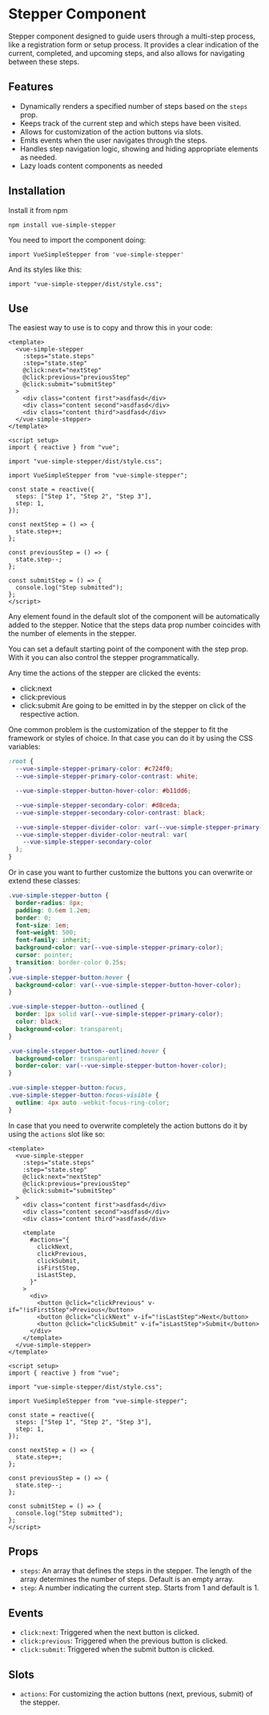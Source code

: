 # Stepper Component

Stepper component designed to guide users through a multi-step process, like a registration form or setup process. It provides a clear indication of the current, completed, and upcoming steps, and also allows for navigating between these steps.

## Features

- Dynamically renders a specified number of steps based on the `steps` prop.
- Keeps track of the current step and which steps have been visited.
- Allows for customization of the action buttons via slots.
- Emits events when the user navigates through the steps.
- Handles step navigation logic, showing and hiding appropriate elements as needed.
- Lazy loads content components as needed

## Installation

Install it from npm

`npm install vue-simple-stepper`

You need to import the component doing:

`import VueSimpleStepper from 'vue-simple-stepper'`

And its styles like this:

`import "vue-simple-stepper/dist/style.css";`

## Use

The easiest way to use is to copy and throw this in your code:

```vue
<template>
  <vue-simple-stepper
    :steps="state.steps"
    :step="state.step"
    @click:next="nextStep"
    @click:previous="previousStep"
    @click:submit="submitStep"
  >
    <div class="content first">asdfasd</div>
    <div class="content second">asdfasd</div>
    <div class="content third">asdfasd</div>
  </vue-simple-stepper>
</template>

<script setup>
import { reactive } from "vue";

import "vue-simple-stepper/dist/style.css";

import VueSimpleStepper from "vue-simple-stepper";

const state = reactive({
  steps: ["Step 1", "Step 2", "Step 3"],
  step: 1,
});

const nextStep = () => {
  state.step++;
};

const previousStep = () => {
  state.step--;
};

const submitStep = () => {
  console.log("Step submitted");
};
</script>
```

Any element found in the default slot of the component will be automatically added to the stepper.
Notice that the steps data prop number coincides with the number of elements in the stepper.

You can set a default starting point of the component with the step prop. With it you can also control the stepper programmatically.

Any time the actions of the stepper are clicked the events:

- click:next
- click:previous
- click:submit
  Are going to be emitted in by the stepper on click of the respective action.

One common problem is the customization of the stepper to fit the framework or styles of choice.
In that case you can do it by using the CSS variables:

```CSS
:root {
  --vue-simple-stepper-primary-color: #c724f0;
  --vue-simple-stepper-primary-color-contrast: white;

  --vue-simple-stepper-button-hover-color: #b11dd6;

  --vue-simple-stepper-secondary-color: #d8ceda;
  --vue-simple-stepper-secondary-color-contrast: black;

  --vue-simple-stepper-divider-color: var(--vue-simple-stepper-primary-color);
  --vue-simple-stepper-divider-color-neutral: var(
    --vue-simple-stepper-secondary-color
  );
}
```

Or in case you want to further customize the buttons you can overwrite or extend these classes:

```CSS
.vue-simple-stepper-button {
  border-radius: 8px;
  padding: 0.6em 1.2em;
  border: 0;
  font-size: 1em;
  font-weight: 500;
  font-family: inherit;
  background-color: var(--vue-simple-stepper-primary-color);
  cursor: pointer;
  transition: border-color 0.25s;
}
.vue-simple-stepper-button:hover {
  background-color: var(--vue-simple-stepper-button-hover-color);
}

.vue-simple-stepper-button--outlined {
  border: 1px solid var(--vue-simple-stepper-primary-color);
  color: black;
  background-color: transparent;
}

.vue-simple-stepper-button--outlined:hover {
  background-color: transparent;
  border-color: var(--vue-simple-stepper-button-hover-color);
}

.vue-simple-stepper-button:focus,
.vue-simple-stepper-button:focus-visible {
  outline: 4px auto -webkit-focus-ring-color;
}
```

In case that you need to overwrite completely the action buttons do it by using the `actions` slot like so:

```vue
<template>
  <vue-simple-stepper
    :steps="state.steps"
    :step="state.step"
    @click:next="nextStep"
    @click:previous="previousStep"
    @click:submit="submitStep"
  >
    <div class="content first">asdfasd</div>
    <div class="content second">asdfasd</div>
    <div class="content third">asdfasd</div>

    <template
      #actions="{
        clickNext,
        clickPrevious,
        clickSubmit,
        isFirstStep,
        isLastStep,
      }"
    >
      <div>
        <button @click="clickPrevious" v-if="!isFirstStep">Previous</button>
        <button @click="clickNext" v-if="!isLastStep">Next</button>
        <button @click="clickSubmit" v-if="isLastStep">Submit</button>
      </div>
    </template>
  </vue-simple-stepper>
</template>

<script setup>
import { reactive } from "vue";

import "vue-simple-stepper/dist/style.css";

import VueSimpleStepper from "vue-simple-stepper";

const state = reactive({
  steps: ["Step 1", "Step 2", "Step 3"],
  step: 1,
});

const nextStep = () => {
  state.step++;
};

const previousStep = () => {
  state.step--;
};

const submitStep = () => {
  console.log("Step submitted");
};
</script>
```

## Props

- `steps`: An array that defines the steps in the stepper. The length of the array determines the number of steps. Default is an empty array.
- `step`: A number indicating the current step. Starts from 1 and default is 1.

## Events

- `click:next`: Triggered when the next button is clicked.
- `click:previous`: Triggered when the previous button is clicked.
- `click:submit`: Triggered when the submit button is clicked.

## Slots

- `actions`: For customizing the action buttons (next, previous, submit) of the stepper.
